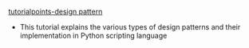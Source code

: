 [tutorialpoints-design pattern](https://www.tutorialspoint.com/python_design_patterns/index.htm)

-  This tutorial explains the various types of design patterns and their implementation in Python scripting language